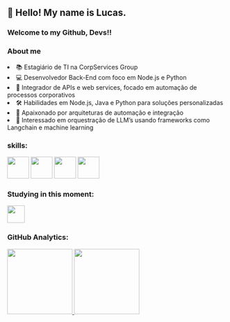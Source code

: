 ## 👋 Hello! My name is Lucas.
### Welcome to my Github, Devs!!

### About me

 <li> 📚 Estagiário de TI na CorpServices Group
<li> 💻 Desenvolvedor Back-End com foco em Node.js e Python
<li> 🔄 Integrador de APIs e web services, focado em automação de processos corporativos
<li> 🛠️ Habilidades em Node.js, Java e Python para soluções personalizadas
<li> 🚀 Apaixonado por arquiteturas de automação e integração
<li> 🤖 Interessado em orquestração de LLM’s usando frameworks como Langchain e machine learning


 ### skills:

<img src="https://cdn.jsdelivr.net/gh/devicons/devicon@latest/icons/nodejs/nodejs-original-wordmark.svg" width="50" height="50"/>
<img src="https://cdn.jsdelivr.net/gh/devicons/devicon/icons/mongodb/mongodb-original-wordmark.svg" width="50" height="50" />
<img src="https://cdn.jsdelivr.net/gh/devicons/devicon@latest/icons/mysql/mysql-original-wordmark.svg" width="50" height="50"/>
<img src="https://cdn.jsdelivr.net/gh/devicons/devicon@latest/icons/python/python-original.svg" width="50" height="50"/>



### Studying in this moment:
<img src="https://cdn.jsdelivr.net/gh/devicons/devicon@latest/icons/java/java-original-wordmark.svg" width="40" height="40" />






### GitHub Analytics:

<div>
<a href="https://github.com/lukas22d">
<img height="150em" src="https://github-readme-stats.vercel.app/api/top-langs/?username=lukas22d&layout=compact&langs_count=7&theme=dracula"/>
<img height="150em" src="https://github-readme-stats.vercel.app/api?username=lukas22d&show_icons=true&theme=dracula&include_all_commits=true&count_private=true"/>
</div>

